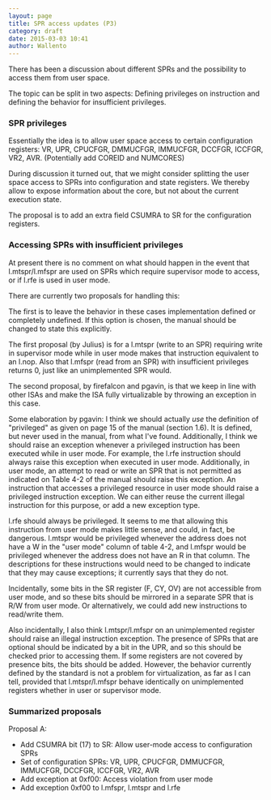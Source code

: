 ```yaml
---
layout: page
title: SPR access updates (P3)
category: draft
date: 2015-03-03 10:41
author: Wallento
---
```


There has been a discussion about different SPRs and the possibility to access them from user space.

The topic can be split in two aspects: Defining privileges on instruction and defining the behavior for insufficient privileges.

### SPR privileges

Essentially the idea is to allow user space access to certain configuration registers: VR, UPR, CPUCFGR, DMMUCFGR, IMMUCFGR, DCCFGR, ICCFGR, VR2, AVR. (Potentially add COREID and NUMCORES)

During discussion it turned out, that we might consider splitting the user space access to SPRs into configuration and state registers. We thereby allow to expose information about the core, but not about the current execution state.

The proposal is to add an extra field CSUMRA to SR for the configuration registers.

### Accessing SPRs with insufficient privileges

At present there is no comment on what should happen in the event that l.mtspr/l.mfspr are used on SPRs which require supervisor mode to access, or if l.rfe is used in user mode.

There are currently two proposals for handling this:

The first is to leave the behavior in these cases implementation defined or completely undefined.  If this option is chosen, the manual should be changed to state this explicitly.

The first proposal (by Julius) is for a l.mtspr (write to an SPR) requiring write in supervisor mode while in user mode makes that instruction equivalent to an l.nop. Also that l.mfspr (read from an SPR) with insufficient privileges returns 0, just like an unimplemented SPR would.

The second proposal, by firefalcon and pgavin, is that we keep in line with other ISAs and make the ISA fully virtualizable by throwing an exception in this case.

Some elaboration by pgavin: I think we should actually *use* the definition of "privileged" as given on page 15 of the manual (section 1.6).  It is defined, but never used in the manual, from what I've found.  Additionally, I think we should raise an exception whenever a privileged instruction has been executed while in user mode.  For example, the l.rfe instruction should always raise this exception when executed in user mode.  Additionally, in user mode, an attempt to read or write an SPR that is not permitted as indicated on Table 4-2 of the manual should raise this exception.  An instruction that accesses a privileged resource in user mode should raise a privileged instruction exception.  We can either reuse the current illegal instruction for this purpose, or add a new exception type.

l.rfe should always be privileged.  It seems to me that allowing this instruction from user mode makes little sense, and could, in fact, be dangerous.  l.mtspr would be privileged whenever the address does not have a W in the "user mode" column of table 4-2, and l.mfspr would be privileged whenever the address does not have an R in that column.  The descriptions for these instructions would need to be changed to indicate that they may cause exceptions; it currently says that they do not.

Incidentally, some bits in the SR register (F, CY, OV) are not accessible from user mode, and so these bits should be mirrored in a separate SPR that is R/W from user mode. Or alternatively, we could add new instructions to read/write them.

Also incidentally, I also think l.mtspr/l.mfspr on an unimplemented register should raise an illegal instruction exception.  The presence of SPRs that are optional should be indicated by a bit in the UPR, and so this should be checked prior to accessing them.  If some registers are not covered by presence bits, the bits should be added.  However, the behavior currently defined by the standard is not a problem for virtualization, as far as I can tell, provided that l.mtspr/l.mfspr behave identically on unimplemented registers whether in user or supervisor mode.

### Summarized proposals

Proposal A:

* Add CSUMRA bit (17) to SR: Allow user-mode access to configuration SPRs
* Set of configuration SPRs: VR, UPR, CPUCFGR, DMMUCFGR, IMMUCFGR, DCCFGR, ICCFGR, VR2, AVR
* Add exception at 0xf00: Access violation from user mode
* Add exception 0xf00 to l.mfspr, l.mtspr and l.rfe

